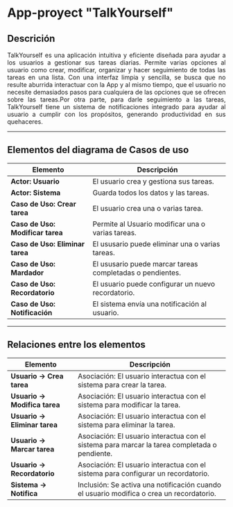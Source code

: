 <div align="justify">

  
# App-proyect "TalkYourself"

## **Descrición**

TalkYourself es una aplicación intuitiva y eficiente diseñada para ayudar a los usuarios a gestionar sus tareas diarias. Permite varias opciones al usuario como crear, modificar, organizar y hacer seguimiento de todas las tareas en una lista. Con una interfaz limpia y sencilla, se busca que no resulte aburrida interactuar con la App y al mismo tiempo, que el usuario no necesite demasiados pasos para cualquiera de las opciones que se ofrecen sobre las tareas.Por otra parte, para darle seguimiento a las tareas, TalkYourself tiene un sistema de notificaciones integrado para ayudar al usuario a cumplir con los propósitos, generando productividad en sus quehaceres. 

---

## **Elementos del diagrama de Casos de uso**
| Elemento                            | Descripción                                                                                              |
|-------------------------------------|----------------------------------------------------------------------------------------------------------|
| **Actor: Usuario**                          | El usuario crea y gestiona sus tareas.                                                           |
| **Actor: Sistema**                          | Guarda todos los datos y las tareas.                                                             |
| **Caso de Uso: Crear tarea**                | El usuario crea una o varias tarea.                                                              |
| **Caso de Uso: Modificar tarea**            | Permite al Usuario modificar una o varias tareas.                                                |
| **Caso de Uso: Eliminar tarea**             | El ususario puede eliminar una o varias tareas.                                                  |
| **Caso de Uso: Mardador**                   | El ususario puede marcar tareas completadas o pendientes.                                        |
| **Caso de Uso: Recordatorio**               | El usuario puede configurar un nuevo recordatorio.                                               |
| **Caso de Uso: Notificación**               | El sistema envía una notificación al usuario.                                                    |

---

## **Relaciones entre los elementos**

| Elemento                            | Descripción                                                                                              |
|-------------------------------------|----------------------------------------------------------------------------------------------------------|
| **Usuario → Crea tarea**     | Asociación: El usuario interactua con el sistema para crear la tarea.                                    |
| **Usuario → Modifica tarea** | Asociación: El usuario interactua con el sistema para modificar la tarea.                                |        
| **Usuario → Eliminar tarea** | Asociación: El usuario interactua con el sistema para eliminar la tarea.                                 |
| **Usuario → Marcar tarea**   | Asociación: El usuario interactua con el sistema para marcar la tarea completada o pendiente.            |
| **Usuario → Recordatorio**   | Asociación: El usuario interactua con el sistema para configurar un recordatorio.                        |
| **Sistema → Notifica**       | Inclusión: Se activa una notificación cuando el usuario modifica o crea un recordatorio.                 |


</div>
